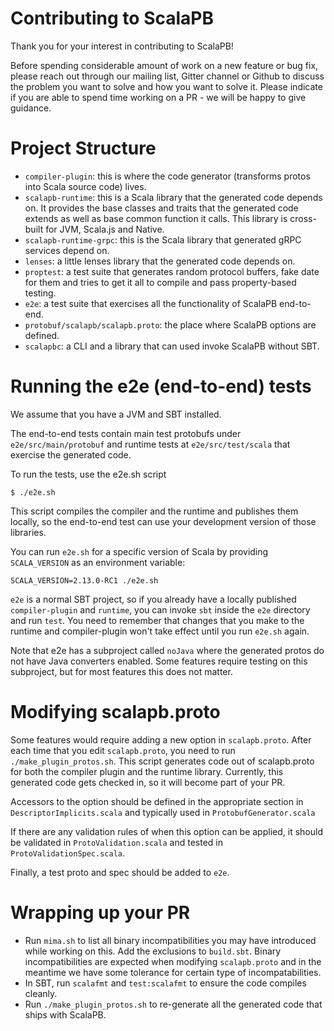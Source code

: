 Contributing to ScalaPB
=======================

Thank you for your interest in contributing to ScalaPB!

Before spending considerable amount of work on a new feature or bug fix, please reach out
through our mailing list, Gitter channel or Github to discuss the problem you
want to solve and how you want to solve it. Please indicate if you are able to
spend time working on a PR - we will be happy to give guidance.

Project Structure
=================

* `compiler-plugin`: this is where the code generator (transforms protos into Scala
    source code) lives.
* `scalapb-runtime`: this is a Scala library that the generated code depends
  on. It provides the base classes and traits that the generated code extends
  as well as base common function it calls. This library is cross-built for
  JVM, Scala.js and Native.
* `scalapb-runtime-grpc`: this is the Scala library that generated gRPC
  services depend on.
* `lenses`: a little lenses library that the generated code depends on.
* `proptest`: a test suite that generates random protocol buffers, fake date
  for them and tries to get it all to compile and pass property-based testing.
* `e2e`: a test suite that exercises all the functionality of ScalaPB end-to-end.
* `protobuf/scalapb/scalapb.proto`: the place where ScalaPB options are
  defined.
* `scalapbc`: a CLI and a library that can used invoke ScalaPB without SBT.

Running the e2e (end-to-end) tests
==================================

We assume that you have a JVM and SBT installed.

The end-to-end tests contain main test protobufs under `e2e/src/main/protobuf` and runtime
tests at `e2e/src/test/scala` that exercise the generated code.

To run the tests, use the e2e.sh script

```
$ ./e2e.sh
```

This script compiles the compiler and the runtime and publishes them locally,
so the end-to-end test can use your development version of those libraries.

You can run `e2e.sh` for a specific version of Scala by providing
`SCALA_VERSION` as an environment variable:

```
SCALA_VERSION=2.13.0-RC1 ./e2e.sh
```

`e2e` is a normal SBT project, so if you already have a locally published
`compiler-plugin` and `runtime`, you can invoke `sbt` inside the `e2e`
directory and run `test`. You need to remember that changes that you make to
the runtime and compiler-plugin won't take effect until you run `e2e.sh`
again.

Note that e2e has a subproject called `noJava` where the generated protos do
not have Java converters enabled. Some features require testing on this
subproject, but for most features this does not matter.

Modifying scalapb.proto
=======================

Some features would require adding a new option in `scalapb.proto`. After each
time that you edit `scalapb.proto`, you need to run `./make_plugin_protos.sh`.
This script generates code out of scalapb.proto for both the compiler plugin
and the runtime library. Currently, this generated code gets checked in, so it
will become part of your PR.

Accessors to the option should be defined in the appropriate section in
`DescriptorImplicits.scala` and typically used in `ProtobufGenerator.scala`

If there are any validation rules of when this option can be applied,
it should be validated in `ProtoValidation.scala` and tested in
`ProtoValidationSpec.scala`.

Finally, a test proto and spec should be added to `e2e`.

Wrapping up your PR
===================

* Run `mima.sh` to list all binary incompatibilities you may have introduced
  while working on this. Add the exclusions to `build.sbt`. Binary
  incompatibilities are expected when modifying `scalapb.proto` and in the
  meantime we have some tolerance for certain type of incompatabilities.
* In SBT, run `scalafmt` and `test:scalafmt` to ensure the code compiles
  cleanly.
* Run `./make_plugin_protos.sh` to re-generate all the generated code that
  ships with ScalaPB.

